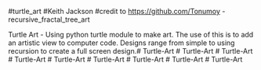 #turtle_art
#Keith Jackson
#credit to https://github.com/Tonumoy - recursive_fractal_tree_art

Turtle Art - Using python turtle module to make art. The use of this is to add an artistic view to computer code. Designs range from simple to using recursion to create a full screen design.#   T u r t l e - A r t  
 #   T u r t l e - A r t  
 #   T u r t l e - A r t  
 #   T u r t l e - A r t  
 #   T u r t l e - A r t  
 #   T u r t l e - A r t  
 #   T u r t l e - A r t  
 #   T u r t l e - A r t  
 #   T u r t l e - A r t  
 